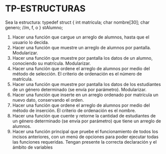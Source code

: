 # TP-ESTRUCTURAS
Sea la estructura: 
typedef struct { 
    int matricula;
    char nombre[30];
    char genero; //m, f, o
} stAlumno; 
1.	Hacer una función que cargue un arreglo de alumnos, hasta que el usuario lo decida. 
2.	Hacer una función que muestre un arreglo de alumnos por pantalla. Modularizar.
3.	Hacer una función que muestre por pantalla los datos de un alumno, conociendo su matrícula. Modularizar. 
4.	Hacer una función que ordene el arreglo de alumnos por medio del método de selección. El criterio de ordenación es el número de matrícula. 
5.	Hacer una función que muestre por pantalla los datos de los estudiantes de un género determinado (se envía por parámetro). Modularizar.
6.	Hacer una función que inserte en un arreglo ordenado por matrícula un nuevo dato, conservando el orden. 
7.	Hacer una función que ordene el arreglo de alumnos por medio del método de inserción. El criterio de ordenación es el nombre.
8.	Hacer una función que cuente y retorne la cantidad de estudiantes de un género determinado (se envía por parámetro) que tiene un arreglo de alumnos. 
9.	Hacer una función principal que pruebe el funcionamiento de todos los incisos anteriores, con un menú de opciones para poder ejecutar todas las funciones requeridas. Tengan presente la correcta declaración y el ámbito de variables
